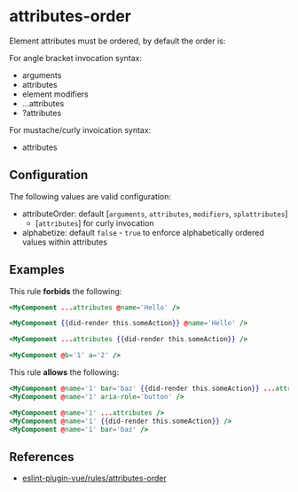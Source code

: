 # attributes-order

Element attributes must be ordered, by default the order is:

For angle bracket invocation syntax:

- arguments
- attributes
- element modifiers
- ...attributes
- ?attributes

For mustache/curly invoication syntax:

- attributes

## Configuration

The following values are valid configuration:

- attributeOrder: default [`arguments`, `attributes`, `modifiers`, `splattributes`]
  - [`attributes`] for curly invocation
- alphabetize: default `false` - `true` to enforce alphabetically ordered values within attributes

## Examples

This rule **forbids** the following:

```hbs
<MyComponent ...attributes @name='Hello' />
```

```hbs
<MyComponent {{did-render this.someAction}} @name='Hello' />
```

```hbs
<MyComponent ...attributes {{did-render this.someAction}} />
```

```hbs
<MyComponent @b='1' a='2' />
```

This rule **allows** the following:

```hbs
<MyComponent @name='1' bar='baz' {{did-render this.someAction}} ...attributes aria-role='button' />
<MyComponent @name='1' aria-role='button' />
```

```hbs
<MyComponent @name='1' ...attributes />
<MyComponent @name='1' {{did-render this.someAction}} />
<MyComponent @name='1' bar='baz' />
```

## References

- [eslint-plugin-vue/rules/attributes-order](https://github.com/vuejs/eslint-plugin-vue/blob/master/docs/rules/attributes-order.md)
